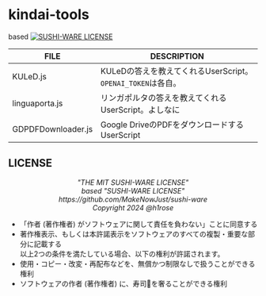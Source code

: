 # kindai-tools
based [![SUSHI-WARE LICENSE](https://img.shields.io/badge/license-SUSHI--WARE%F0%9F%8D%A3-blue.svg)](https://github.com/MakeNowJust/sushi-ware)
 
| FILE | DESCRIPTION |
| -- | -- |
| KULeD.js | KULeDの答えを教えてくれるUserScript。 `OPENAI_TOKEN`は各自。 |
| linguaporta.js| リンガポルタの答えを教えてくれるUserScript。よしなに |
| GDPDFDownloader.js | Google DriveのPDFをダウンロードするUserScript |


## LICENSE

<p align="center"><i>
"THE MIT SUSHI-WARE LICENSE"<br/>
based "SUSHI-WARE LICENSE"<br/>
  https://github.com/MakeNowJust/sushi-ware<br/>
Copyright 2024 @h1rose<br/>
</i></p>

- 「作者 (著作権者) がソフトウェアに関して責任を負わない」ことに同意する
- 著作権表示、もしくは本許諾表示をソフトウェアのすべての複製・重要な部分に記載する<br/>
以上2つの条件を満たしている場合、以下の権利が許諾されます。
- 使用・コピー・改変・再配布などを、無償かつ制限なしで扱うことができる権利
- ソフトウェアの作者 (著作権者) に、寿司🍣を奢ることができる権利
